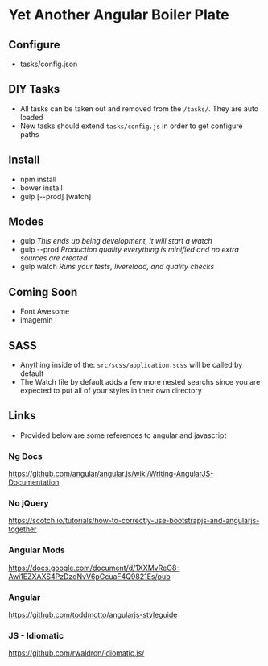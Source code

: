 # Yet Another Angular Boiler Plate


## Configure
  + tasks/config.json


## DIY Tasks
  + All tasks can be taken out and removed from the `/tasks/`.  They are auto loaded
  + New tasks should extend `tasks/config.js` in order to get configure paths


## Install
  + npm install
  + bower install
  + gulp \[--prod\] \[watch\]


## Modes
  + gulp *This ends up being development, it will start a watch*
  + gulp --prod *Production quality everything is minified and no extra sources are created*
  + gulp watch *Runs your tests, livereload, and quality checks*


## Coming Soon
  + Font Awesome
  + imagemin


## SASS
  + Anything inside of the: `src/scss/application.scss` will be called by default
  + The Watch file by default adds a few more nested searchs since you are expected to put all of your styles in their own directory



## Links 
  + Provided below are some references to angular and javascript

### Ng Docs
https://github.com/angular/angular.js/wiki/Writing-AngularJS-Documentation

### No jQuery
https://scotch.io/tutorials/how-to-correctly-use-bootstrapjs-and-angularjs-together

### Angular Mods
https://docs.google.com/document/d/1XXMvReO8-Awi1EZXAXS4PzDzdNvV6pGcuaF4Q9821Es/pub

### Angular
https://github.com/toddmotto/angularjs-styleguide

### JS - Idiomatic
https://github.com/rwaldron/idiomatic.js/ 
